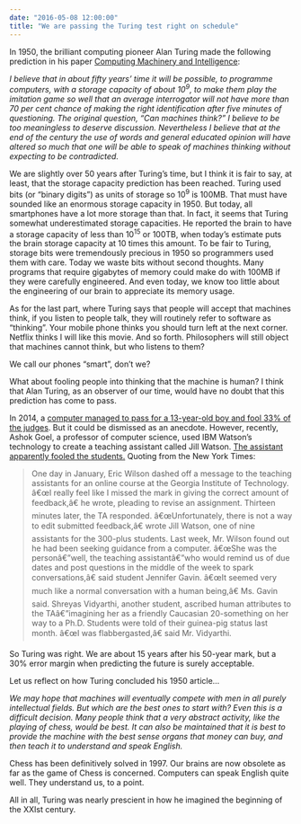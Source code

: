 ```yaml
---
date: "2016-05-08 12:00:00"
title: "We are passing the Turing test right on schedule"
---
```




In 1950, the brilliant computing pioneer Alan Turing made the following prediction in his paper [Computing Machinery and Intelligence](http://mind.oxfordjournals.org/content/LIX/236/433.full.pdf+html):

<em> I believe that in about fifty years&rsquo; time it will be possible, to programme computers, with a storage capacity of about 10<sup>9</sup>, to make them play the imitation game so well that an average interrogator will not have more than 70 per cent chance of making the right identification after five minutes of questioning. The original question, &ldquo;Can machines think?&rdquo; I believe to be too meaningless to deserve discussion. Nevertheless I believe that at the end of the century the use of words and general educated opinion will have altered so much that one will be able to speak of machines thinking without expecting to be contradicted.</em>

We are slightly over 50 years after Turing&rsquo;s time, but I think it is fair to say, at least, that the storage capacity prediction has been reached. Turing used bits (or &ldquo;binary digits&rdquo;) as units of storage so 10<sup>9</sup> is 100MB. That must have sounded like an enormous storage capacity in 1950. But today, all smartphones have a lot more storage than that. In fact, it seems that Turing somewhat underestimated storage capacities. He reported the brain to have a storage capacity of less than 10<sup>15</sup> or 100TB, when today&rsquo;s estimate puts the brain storage capacity at 10 times this amount. To be fair to Turing, storage bits were tremendously precious in 1950 so programmers used them with care. Today we waste bits without second thoughts. Many programs that require gigabytes of memory could make do with 100MB if they were carefully engineered. And even today, we know too little about the engineering of our brain to appreciate its memory usage.

As for the last part, where Turing says that people will accept that machines think, if you listen to people talk, they will routinely refer to software as &ldquo;thinking&rdquo;. Your mobile phone thinks you should turn left at the next corner. Netflix thinks I will like this movie. And so forth. Philosophers will still object that machines cannot think, but who listens to them?

We call our phones &ldquo;smart&rdquo;, don&rsquo;t we?

What about fooling people into thinking that the machine is human? I think that Alan Turing, as an observer of our time, would have no doubt that this prediction has come to pass. 

In 2014, a [computer managed to pass for a 13-year-old boy and fool 33% of the judges](http://www.dailymail.co.uk/sciencetech/article-2652094/Super-computer-dupes-humans-thinking-13-year-old-boy-machine-past-Turing-Test-showing-think.html). But it could be dismissed as an anecdote. However, recently, Ashok Goel, a professor of computer science, used IBM Watson&rsquo;s technology to create a teaching assistant called Jill Watson. [The assistant apparently fooled the students.](http://www.wsj.com/articles/if-your-teacher-sounds-like-a-robot-you-might-be-on-to-something-1462546621) Quoting from the New York Times:

> One day in January, Eric Wilson dashed off a message to the teaching assistants for an online course at the Georgia Institute of Technology. â€œI really feel like I missed the mark in giving the correct amount of feedback,â€ he wrote, pleading to revise an assignment. Thirteen minutes later, the TA responded. â€œUnfortunately, there is not a way to edit submitted feedback,â€ wrote Jill Watson, one of nine assistants for the 300-plus students. Last week, Mr. Wilson found out he had been seeking guidance from a computer. â€œShe was the personâ€”well, the teaching assistantâ€”who would remind us of due dates and post questions in the middle of the week to spark conversations,â€ said student Jennifer Gavin. â€œIt seemed very much like a normal conversation with a human being,â€ Ms. Gavin said. Shreyas Vidyarthi, another student, ascribed human attributes to the TAâ€”imagining her as a friendly Caucasian 20-something on her way to a Ph.D. Students were told of their guinea-pig status last month. â€œI was flabbergasted,â€ said Mr. Vidyarthi.


So Turing was right. We are about 15 years after his 50-year mark, but a 30% error margin when predicting the future is surely acceptable.

Let us reflect on how Turing concluded his 1950 article&hellip;

<em>We may hope that machines will eventually compete with men in all purely intellectual fields. But which are the best ones to start with? Even this is a difficult decision. Many people think that a very abstract activity, like the playing of chess, would be best. It can also be maintained that it is best to provide the machine with the best sense organs that money can buy, and then teach it to understand and speak English. </em>

Chess has been definitively solved in 1997. Our brains are now obsolete as far as the game of Chess is concerned. Computers can speak English quite well. They understand us, to a point.

All in all, Turing was nearly prescient in how he imagined the beginning of the XXIst century.

